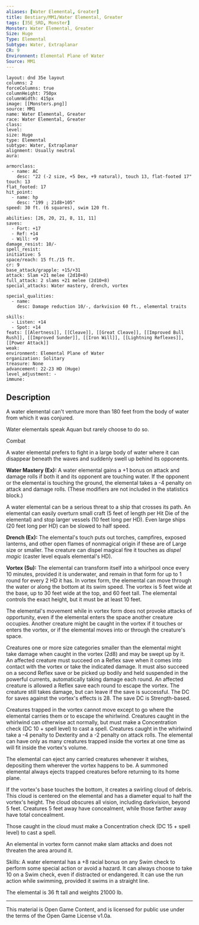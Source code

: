 ```yaml
---
aliases: [Water Elemental, Greater]
title: Bestiary/MM1/Water Elemental, Greater
tags: [35E_SRD, Monster]
Monster: Water Elemental, Greater
Size: Huge
Type: Elemental
Subtype: Water, Extraplanar
CR: 9
Environnent: Elemental Plane of Water
Source: MM1
---
```


```statblock
layout: dnd 35e layout
columns: 2
forceColumns: true
columnHeight: 750px
columnWidth: 415px
image: [[Monsters.png]]
source: MM1
name: Water Elemental, Greater
race: Water Elemental, Greater
class: 
level: 
size: Huge
type: Elemental
subtype: Water, Extraplanar
alignment: Usually neutral
aura: 

armorclass:
  - name: AC
    desc: "22 (-2 size, +5 Dex, +9 natural), touch 13, flat-footed 17"
touch: 13
flat_footed: 17
hit_point:
  - name: hp
    desc: "199 ; 21d8+105"
speed: 30 ft. (6 squares), swim 120 ft.

abilities: [26, 20, 21, 8, 11, 11]
saves:
  - Fort: +17
  - Ref: +14
  - Will: +9
damage_resist: 10/-
spell_resist: 
initiative: 5
space/reach: 15 ft./15 ft.
cr: 9
base_attack/grapple: +15/+31
attack: Slam +21 melee (2d10+8)
full_attack: 2 slams +21 melee (2d10+8)
special_attacks: Water mastery, drench, vortex

special_qualities:
  - name: 
    desc: Damage reduction 10/-, darkvision 60 ft., elemental traits

skills:
  - Listen: +14
  - Spot: +14
feats: [[Alertness]], [[Cleave]], [[Great Cleave]], [[Improved Bull Rush]], [[Improved Sunder]], [[Iron Will]], [[Lightning Reflexes]], [[Power Attack]]
weak: 
environment: Elemental Plane of Water
organization: Solitary
treasure: None
advancement: 22-23 HD (Huge)
level_adjustment: -
immune: 
```

## Description

<p>A water elemental can't venture more than 180 feet from the body of water from which it was conjured.</p>
<p>Water elementals speak Aquan but rarely choose to do so.</p>
<p>Combat</p>
<p>A water elemental prefers to fight in a large body of water where it can disappear beneath the waves and suddenly swell up behind its opponents.</p>
<p>
            <b>Water Mastery (Ex):</b> A water elemental gains a +1 bonus on attack and damage rolls if both it and its opponent are touching water. If the opponent or the elemental is touching the ground, the elemental takes a -4 penalty on attack and damage rolls. (These modifiers are not included in the statistics block.)</p>
<p>A water elemental can be a serious threat to a ship that crosses its path. An elemental can easily overturn small craft (5 feet of length per Hit Die of the elemental) and stop larger vessels (10 feet long per HD). Even large ships (20 feet long per HD) can be slowed to half speed.</p>
<p>
            <b>Drench (Ex):</b> The elemental's touch puts out torches, campfires, exposed lanterns, and other open flames of nonmagical origin if these are of Large size or smaller. The creature can dispel magical fire it touches as <i>dispel magic</i> (caster level equals elemental's HD).</p>
<p>
            <b>Vortex (Su):</b> The elemental can transform itself into a whirlpool once every 10 minutes, provided it is underwater, and remain in that form for up to 1 round for every 2 HD it has. In vortex form, the elemental can move through the water or along the bottom at its swim speed. The vortex is 5 feet wide at the base, up to 30 feet wide at the top, and 60 feet tall. The elemental controls the exact height, but it must be at least 10 feet.</p>
<p>The elemental's movement while in vortex form does not provoke attacks of opportunity, even if the elemental enters the space another creature occupies. Another creature might be caught in the vortex if it touches or enters the vortex, or if the elemental moves into or through the creature's space.</p>
<p>Creatures one or more size categories smaller than the elemental might take damage when caught in the vortex (2d8) and may be swept up by it. An affected creature must succeed on a Reflex save when it comes into contact with the vortex or take the indicated damage. It must also succeed on a second Reflex save or be picked up bodily and held suspended in the powerful currents, automatically taking damage each round. An affected creature is allowed a Reflex save each round to escape the vortex. The creature still takes damage, but can leave if the save is successful. The DC for saves against the vortex's effects is 28. The save DC is Strength-based.</p>
<p>Creatures trapped in the vortex cannot move except to go where the elemental carries them or to escape the whirlwind. Creatures caught in the whirlwind can otherwise act normally, but must make a Concentration check (DC 10 + spell level) to cast a spell. Creatures caught in the whirlwind take a -4 penalty to Dexterity and a -2 penalty on attack rolls. The elemental can have only as many creatures trapped inside the vortex at one time as will fit inside the vortex's volume.</p>
<p>The elemental can eject any carried creatures whenever it wishes, depositing them wherever the vortex happens to be. A summoned elemental always ejects trapped creatures before returning to its home plane.</p>
<p>If the vortex's base touches the bottom, it creates a swirling cloud of debris. This cloud is centered on the elemental and has a diameter equal to half the vortex's height. The cloud obscures all vision, including darkvision, beyond 5 feet. Creatures 5 feet away have concealment, while those farther away have total concealment.</p>
<p>Those caught in the cloud must make a Concentration check (DC 15 + spell level) to cast a spell.</p>
<p>An elemental in vortex form cannot make slam attacks and does not threaten the area around it.</p>
<p>Skills: A water elemental has a +8 racial bonus on any Swim check to perform some special action or avoid a hazard. It can always choose to take 10 on a Swim check, even if distracted or endangered. It can use the run action while swimming, provided it swims in a straight line.</p>
<p>The elemental is 36 ft tall and weights 21000 lb.</p>

---

This material is Open Game Content, and is licensed for public use under
the terms of the Open Game License v1.0a.
